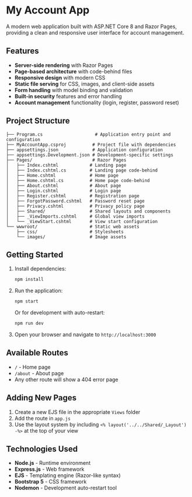 # My Account App

A modern web application built with ASP.NET Core 8 and Razor Pages, providing a clean and responsive user interface for account management.

## Features

- **Server-side rendering** with Razor Pages
- **Page-based architecture** with code-behind files
- **Responsive design** with modern CSS
- **Static file serving** for CSS, images, and client-side assets
- **Form handling** with model binding and validation
- **Built-in security** features and error handling
- **Account management** functionality (login, register, password reset)

## Project Structure

```
├── Program.cs                    # Application entry point and configuration
├── MyAccountApp.csproj          # Project file with dependencies
├── appsettings.json             # Application configuration
├── appsettings.Development.json # Development-specific settings
├── Pages/                       # Razor Pages
│   ├── Index.cshtml            # Landing page
│   ├── Index.cshtml.cs         # Landing page code-behind
│   ├── Home.cshtml             # Home page
│   ├── Home.cshtml.cs          # Home page code-behind
│   ├── About.cshtml            # About page
│   ├── Login.cshtml            # Login page
│   ├── Register.cshtml         # Registration page
│   ├── ForgotPassword.cshtml   # Password reset page
│   ├── Privacy.cshtml          # Privacy policy page
│   ├── Shared/                 # Shared layouts and components
│   ├── _ViewImports.cshtml     # Global view imports
│   └── _ViewStart.cshtml       # View start configuration
└── wwwroot/                    # Static web assets
    ├── css/                    # Stylesheets
    └── images/                 # Image assets
```

## Getting Started

1. Install dependencies:
   ```bash
   npm install
   ```

2. Run the application:
   ```bash
   npm start
   ```
   
   Or for development with auto-restart:
   ```bash
   npm run dev
   ```

3. Open your browser and navigate to `http://localhost:3000`

## Available Routes

- `/` - Home page
- `/about` - About page
- Any other route will show a 404 error page

## Adding New Pages

1. Create a new EJS file in the appropriate `Views` folder
2. Add the route in `app.js`
3. Use the layout system by including `<% layout('../../Shared/_Layout') -%>` at the top of your view

## Technologies Used

- **Node.js** - Runtime environment
- **Express.js** - Web framework
- **EJS** - Templating engine (Razor-like syntax)
- **Bootstrap 5** - CSS framework
- **Nodemon** - Development auto-restart tool
